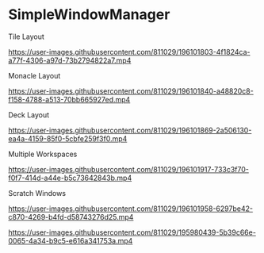# SimpleWindowManager

Tile Layout

https://user-images.githubusercontent.com/811029/196101803-4f1824ca-a77f-4306-a97d-73b2794822a7.mp4

Monacle Layout

https://user-images.githubusercontent.com/811029/196101840-a48820c8-f158-4788-a513-70bb665927ed.mp4

Deck Layout

https://user-images.githubusercontent.com/811029/196101869-2a506130-ea4a-4159-85f0-5cbfe259f3f0.mp4

Multiple Workspaces

https://user-images.githubusercontent.com/811029/196101917-733c3f70-f0f7-414d-a44e-b5c73642843b.mp4

Scratch Windows

https://user-images.githubusercontent.com/811029/196101958-6297be42-c870-4269-b4fd-d58743276d25.mp4


https://user-images.githubusercontent.com/811029/195980439-5b39c66e-0065-4a34-b9c5-e616a341753a.mp4
